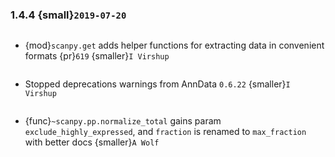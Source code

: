 ### 1.4.4 {small}`2019-07-20`

```{rubric} New functionality
```

- {mod}`scanpy.get` adds helper functions for extracting data in convenient formats {pr}`619` {smaller}`I Virshup`

```{rubric} Bug fixes
```

- Stopped deprecations warnings from AnnData `0.6.22` {smaller}`I Virshup`

```{rubric} Code design
```

- {func}`~scanpy.pp.normalize_total` gains param `exclude_highly_expressed`, and `fraction` is renamed to `max_fraction` with better docs {smaller}`A Wolf`

